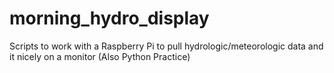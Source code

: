 # morning_hydro_display
Scripts to work with a Raspberry Pi to pull hydrologic/meteorologic data and it nicely on a monitor (Also Python Practice)
